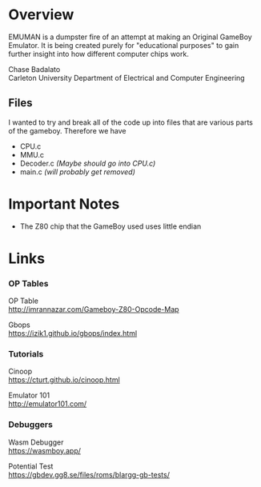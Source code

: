 # Overview
EMUMAN is a dumpster fire of an attempt at making an Original GameBoy Emulator.
It is being created purely for "educational purposes" to gain further insight
into how different computer chips work.

Chase Badalato <br>
Carleton University Department of Electrical and Computer Engineering

## Files
I wanted to try and break all of the code up into files that are various parts
of the gameboy.  Therefore we have
- CPU.c
- MMU.c
- Decoder.c *(Maybe should go into CPU.c)*
- main.c *(will probably get removed)*

# Important Notes
- The Z80 chip that the GameBoy used uses little endian

# Links

### OP Tables
OP Table <br>
http://imrannazar.com/Gameboy-Z80-Opcode-Map

Gbops <br>
https://izik1.github.io/gbops/index.html

### Tutorials
Cinoop <br>
https://cturt.github.io/cinoop.html

Emulator 101 <br>
http://emulator101.com/
### Debuggers

Wasm Debugger <br>
https://wasmboy.app/

Potential Test <br>
https://gbdev.gg8.se/files/roms/blargg-gb-tests/
